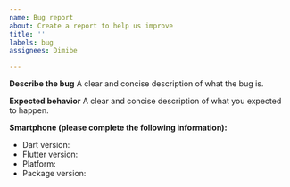 ```yaml
---
name: Bug report
about: Create a report to help us improve
title: ''
labels: bug
assignees: Dimibe

---
```


**Describe the bug**
A clear and concise description of what the bug is.

**Expected behavior**
A clear and concise description of what you expected to happen.

**Smartphone (please complete the following information):**
 - Dart version:
 - Flutter version:
 - Platform:
 - Package version:
